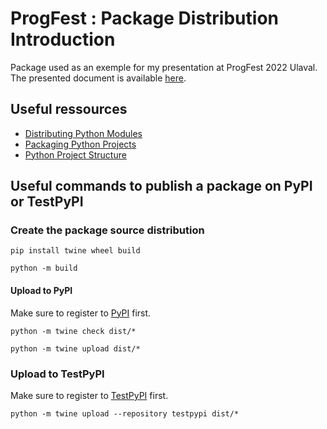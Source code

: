 # ProgFest : Package Distribution Introduction
Package used as an exemple for my presentation at ProgFest 2022 Ulaval. The presented document is available [here](https://github.com/MaxenceLarose/ProgFest-PackageDistributionIntroduction/blob/main/DistributingPythonModules.pdf).

## Useful ressources
- [Distributing Python Modules](https://docs.python.org/3/distributing/index.html)
- [Packaging Python Projects](https://packaging.python.org/en/latest/tutorials/packaging-projects/)
- [Python Project Structure](https://github.com/yngvem/python-project-structure)


## Useful commands to publish a package on PyPI or TestPyPI

### Create the package source distribution

```
pip install twine wheel build
```

```
python -m build
```

#### Upload to PyPI

Make sure to register to [PyPI](https://pypi.org/account/register/) first.

```
python -m twine check dist/*
```

```
python -m twine upload dist/*
```

### Upload to TestPyPI

Make sure to register to [TestPyPI](https://test.pypi.org/account/register/) first.

```
python -m twine upload --repository testpypi dist/*
```
